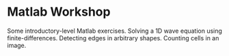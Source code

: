 # Matlab Workshop

Some introductory-level Matlab exercises. Solving a 1D wave equation using finite-differences. Detecting edges in arbitrary shapes. Counting cells in an image.
